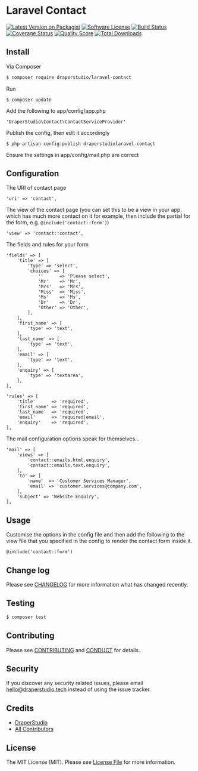 # Laravel Contact

[![Latest Version on Packagist][ico-version]][link-packagist]
[![Software License][ico-license]](LICENSE.md)
[![Build Status][ico-travis]][link-travis]
[![Coverage Status][ico-scrutinizer]][link-scrutinizer]
[![Quality Score][ico-code-quality]][link-code-quality]
[![Total Downloads][ico-downloads]][link-downloads]

## Install

Via Composer

``` bash
$ composer require draperstudio/laravel-contact
```

Run

    $ composer update

Add the following to app/config/app.php

    'DraperStudio\Contact\ContactServiceProvider'

Publish the config, then edit it accordingly

    $ php artisan config:publish draperstudiolaravel-contact

Ensure the settings in app/config/mail.php are correct

## Configuration

The URI of contact page

    'uri' => 'contact',

The view of the contact page (you can set this to be a view in your app, which has much more contact on it for example, then include the partial for the form, e.g. `@include('contact::form')`)

    'view' => 'contact::contact',

The fields and rules for your form

    'fields' => [
        'title' => [
            'type' => 'select',
            'choices' => [
                ''      => 'Please select',
                'Mr'    => 'Mr',
                'Mrs'   => 'Mrs',
                'Miss'  => 'Miss',
                'Ms'    => 'Ms',
                'Dr'    => 'Dr',
                'Other' => 'Other',
            ],
        ],
        'first_name' => [
            'type' => 'text',
        ],
        'last_name' => [
            'type' => 'text',
        ],
        'email' => [
            'type' => 'text',
        ],
        'enquiry' => [
            'type' => 'textarea',
        ],
    ],

    'rules' => [
        'title'      => 'required',
        'first_name' => 'required',
        'last_name'  => 'required',
        'email'      => 'required|email',
        'enquiry'    => 'required',
    ],

The mail configuration options speak for themselves...

    'mail' => [
        'views' => [
            'contact::emails.html.enquiry',
            'contact::emails.text.enquiry',
        ],
        'to' => [
            'name'  => 'Customer Services Manager',
            'email' => 'customer.services@company.com',
        ],
        'subject' => 'Website Enquiry',
    ],

## Usage

Customise the options in the config file and then add the following to the view file that you specified in the config to render the contact form inside it.

    @include('contact::form')

## Change log

Please see [CHANGELOG](CHANGELOG.md) for more information what has changed recently.

## Testing

``` bash
$ composer test
```

## Contributing

Please see [CONTRIBUTING](.github/CONTRIBUTING.md) and [CONDUCT](CONDUCT.md) for details.

## Security

If you discover any security related issues, please email hello@draperstudio.tech instead of using the issue tracker.

## Credits

- [DraperStudio][link-author]
- [All Contributors][link-contributors]

## License

The MIT License (MIT). Please see [License File](LICENSE.md) for more information.

[ico-version]: https://img.shields.io/packagist/v/DraperStudio/laravel-contact.svg?style=flat-square
[ico-license]: https://img.shields.io/badge/license-MIT-brightgreen.svg?style=flat-square
[ico-travis]: https://img.shields.io/travis/DraperStudio/Laravel-Contact/master.svg?style=flat-square
[ico-scrutinizer]: https://img.shields.io/scrutinizer/coverage/g/DraperStudio/laravel-contact.svg?style=flat-square
[ico-code-quality]: https://img.shields.io/scrutinizer/g/DraperStudio/laravel-contact.svg?style=flat-square
[ico-downloads]: https://img.shields.io/packagist/dt/DraperStudio/laravel-contact.svg?style=flat-square

[link-packagist]: https://packagist.org/packages/DraperStudio/laravel-contact
[link-travis]: https://travis-ci.org/DraperStudio/Laravel-Contact
[link-scrutinizer]: https://scrutinizer-ci.com/g/DraperStudio/laravel-contact/code-structure
[link-code-quality]: https://scrutinizer-ci.com/g/DraperStudio/laravel-contact
[link-downloads]: https://packagist.org/packages/DraperStudio/laravel-contact
[link-author]: https://github.com/DraperStudio
[link-contributors]: ../../contributors
